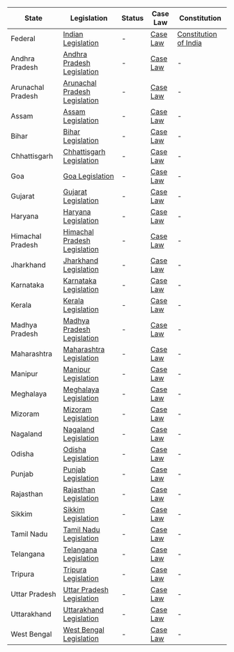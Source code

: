| State | Legislation | Status | Case Law | Constitution |
|-------|-------------|--------|----------|-------------|
| Federal | [Indian Legislation](https://indiankanoon.org/browse/) | - | [Case Law](https://indiankanoon.org/search/?formInput=default) | [Constitution of India](https://www.india.gov.in/my-government/constitution-india) |
| Andhra Pradesh | [Andhra Pradesh Legislation](https://indiacode.nic.in/handle/123456789/25203/browse?type=title) | - | [Case Law](https://indiankanoon.org/search/?formInput=andhra+pradesh%20state) | - |
| Arunachal Pradesh | [Arunachal Pradesh Legislation](https://indiacode.nic.in/handle/123456789/25359/browse?type=title) | - | [Case Law](https://indiankanoon.org/search/?formInput=arunachal+pradesh%20state) | - |
| Assam | [Assam Legislation](https://indiacode.nic.in/handle/123456789/25377/browse?type=title) | - | [Case Law](https://indiankanoon.org/search/?formInput=assam%20state) | - |
| Bihar | [Bihar Legislation](https://indiacode.nic.in/handle/123456789/24971/browse?type=title) | - | [Case Law](https://indiankanoon.org/search/?formInput=bihar%20state) | - |
| Chhattisgarh | [Chhattisgarh Legislation](https://indiacode.nic.in/handle/123456789/25147/browse?type=title) | - | [Case Law](https://indiankanoon.org/search/?formInput=chhattisgarh%20state) | - |
| Goa | [Goa Legislation](https://indiacode.nic.in/handle/123456789/25110/browse?type=title) | - | [Case Law](https://indiankanoon.org/search/?formInput=goa%20state) | - |
| Gujarat | [Gujarat Legislation](https://indiacode.nic.in/handle/123456789/25119/browse?type=title) | - | [Case Law](https://indiankanoon.org/search/?formInput=gujarat%20state) | - |
| Haryana | [Haryana Legislation](https://indiacode.nic.in/handle/123456789/25151/browse?type=title) | - | [Case Law](https://indiankanoon.org/search/?formInput=haryana%20state) | - |
| Himachal Pradesh | [Himachal Pradesh Legislation](https://indiacode.nic.in/handle/123456789/25357/browse?type=title) | - | [Case Law](https://indiankanoon.org/search/?formInput=himachal+pradesh%20state) | - |
| Jharkhand | [Jharkhand Legislation](https://indiacode.nic.in/handle/123456789/25039/browse?type=title) | - | [Case Law](https://indiankanoon.org/search/?formInput=jharkhand%20state) | - |
| Karnataka | [Karnataka Legislation](https://indiacode.nic.in/handle/123456789/24894/browse?type=title) | - | [Case Law](https://indiankanoon.org/search/?formInput=karnataka%20state) | - |
| Kerala | [Kerala Legislation](https://indiacode.nic.in/handle/123456789/24731/browse?type=title) | - | [Case Law](https://indiankanoon.org/search/?formInput=kerala%20state) | - |
| Madhya Pradesh | [Madhya Pradesh Legislation](https://indiacode.nic.in/handle/123456789/25111/browse?type=title) | - | [Case Law](https://indiankanoon.org/search/?formInput=madhya+pradesh%20state) | - |
| Maharashtra | [Maharashtra Legislation](https://indiacode.nic.in/handle/123456789/25489/browse?type=title) | - | [Case Law](https://indiankanoon.org/search/?formInput=maharashtra%20state) | - |
| Manipur | [Manipur Legislation](https://indiacode.nic.in/handle/123456789/25214/browse?type=title) | - | [Case Law](https://indiankanoon.org/search/?formInput=manipur%20state) | - |
| Meghalaya | [Meghalaya Legislation](https://indiacode.nic.in/handle/123456789/24940/browse?type=title) | - | [Case Law](https://indiankanoon.org/search/?formInput=meghalaya%20state) | - |
| Mizoram | [Mizoram Legislation](https://indiacode.nic.in/handle/123456789/24829/browse?type=title) | - | [Case Law](https://indiankanoon.org/search/?formInput=mizoram%20state) | - |
| Nagaland | [Nagaland Legislation](https://indiacode.nic.in/handle/123456789/25258/browse?type=title) | - | [Case Law](https://indiankanoon.org/search/?formInput=nagaland%20state) | - |
| Odisha | [Odisha Legislation](https://indiacode.nic.in/handle/123456789/25312/browse?type=title) | - | [Case Law](https://indiankanoon.org/search/?formInput=odisha%20state) | - |
| Punjab | [Punjab Legislation](https://indiacode.nic.in/handle/123456789/25095/browse?type=title) | - | [Case Law](https://indiankanoon.org/search/?formInput=punjab%20state) | - |
| Rajasthan | [Rajasthan Legislation](https://indiacode.nic.in/handle/123456789/25298/browse?type=title) | - | [Case Law](https://indiankanoon.org/search/?formInput=rajasthan%20state) | - |
| Sikkim | [Sikkim Legislation](https://indiacode.nic.in/handle/123456789/25231/browse?type=title) | - | [Case Law](https://indiankanoon.org/search/?formInput=sikkim%20state) | - |
| Tamil Nadu | [Tamil Nadu Legislation](https://indiacode.nic.in/handle/123456789/25444/browse?type=title) | - | [Case Law](https://indiankanoon.org/search/?formInput=tamil+nadu%20state) | - |
| Telangana | [Telangana Legislation](https://indiacode.nic.in/handle/123456789/24995/browse?type=title) | - | [Case Law](https://indiankanoon.org/search/?formInput=telangana%20state) | - |
| Tripura | [Tripura Legislation](https://indiacode.nic.in/handle/123456789/25183/browse?type=title) | - | [Case Law](https://indiankanoon.org/search/?formInput=tripura%20state) | - |
| Uttar Pradesh | [Uttar Pradesh Legislation](https://indiacode.nic.in/handle/123456789/25200/browse?type=title) | - | [Case Law](https://indiankanoon.org/search/?formInput=uttar+pradesh%20state) | - |
| Uttarakhand | [Uttarakhand Legislation](https://indiacode.nic.in/handle/123456789/25136/browse?type=title) | - | [Case Law](https://indiankanoon.org/search/?formInput=uttarakhand%20state) | - |
| West Bengal | [West Bengal Legislation](https://indiacode.nic.in/handle/123456789/24892/browse?type=title) | - | [Case Law](https://indiankanoon.org/search/?formInput=west+bengal%20state) | - |